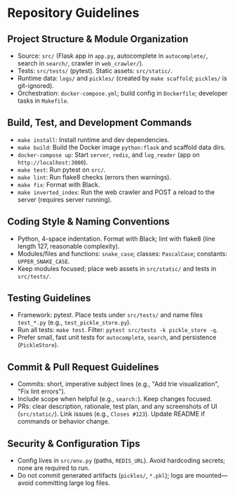 # Repository Guidelines

## Project Structure & Module Organization
- Source: `src/` (Flask app in `app.py`, autocomplete in `autocomplete/`, search in `search/`, crawler in `web_crawler/`).
- Tests: `src/tests/` (pytest). Static assets: `src/static/`.
- Runtime data: `logs/` and `pickles/` (created by `make scaffold`; `pickles/` is git-ignored).
- Orchestration: `docker-compose.yml`; build config in `Dockerfile`; developer tasks in `Makefile`.

## Build, Test, and Development Commands
- `make install`: Install runtime and dev dependencies.
- `make build`: Build the Docker image `python:flask` and scaffold data dirs.
- `docker-compose up`: Start `server`, `redis`, and `log_reader` (app on `http://localhost:3000`).
- `make test`: Run pytest on `src/`.
- `make lint`: Run flake8 checks (errors then warnings).
- `make fix`: Format with Black.
- `make inverted_index`: Run the web crawler and POST a reload to the server (requires server running).

## Coding Style & Naming Conventions
- Python, 4-space indentation. Format with Black; lint with flake8 (line length 127, reasonable complexity).
- Modules/files and functions: `snake_case`; classes: `PascalCase`; constants: `UPPER_SNAKE_CASE`.
- Keep modules focused; place web assets in `src/static/` and tests in `src/tests/`.

## Testing Guidelines
- Framework: pytest. Place tests under `src/tests/` and name files `test_*.py` (e.g., `test_pickle_store.py`).
- Run all tests: `make test`. Filter: `pytest src/tests -k pickle_store -q`.
- Prefer small, fast unit tests for `autocomplete`, `search`, and persistence (`PickleStore`).

## Commit & Pull Request Guidelines
- Commits: short, imperative subject lines (e.g., "Add trie visualization", "Fix lint errors").
- Include scope when helpful (e.g., `search:`). Keep changes focused.
- PRs: clear description, rationale, test plan, and any screenshots of UI (`src/static/`). Link issues (e.g., `Closes #123`). Update README if commands or behavior change.

## Security & Configuration Tips
- Config lives in `src/env.py` (paths, `REDIS_URL`). Avoid hardcoding secrets; none are required to run.
- Do not commit generated artifacts (`pickles/`, `*.pkl`); logs are mounted—avoid committing large log files.
